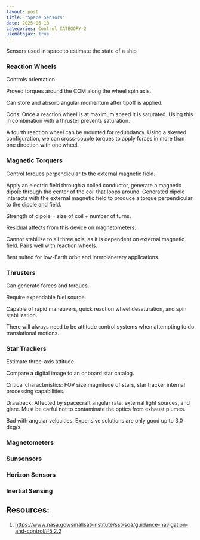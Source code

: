```yaml
---
layout: post
title: "Space Sensors"
date: 2025-06-18
categories: Control CATEGORY-2
usemathjax: true
---
```


Sensors used in space to estimate the state of a ship

### Reaction Wheels

Controls orientation

Proved torques around the COM along the wheel spin axis.

Can store and absorb angular momentum after tipoff is applied.

Cons: Once a reaction wheel is at maximum speed it is saturated. Using this in combination with a thruster prevents saturation.

A fourth reaction wheel can be mounted for redundancy. Using a skewed configuration, we can cross-couple torques to apply forces in more than one direction with one wheel.

### Magnetic Torquers

Control torques perpendicular to the external magnetic field.

Apply an electric field through a coiled conductor, generate a magnetic dipole through the center of the coil that loops around. Generated dipole interacts with the external magnetic field to produce a torque perpendicular to the dipole and field.

Strength of dipole = size of coil + number of turns.

Residual affects from this device on magnetometers.

Cannot stabilize to all three axis, as it is dependent on external magnetic field. Pairs well with reaction wheels.

Best suited for low-Earth orbit and interplanetary applications.

### Thrusters 

Can generate forces and torques.

Require expendable fuel source.

Capable of rapid maneuvers, quick reaction wheel desaturation, and spin stabilization.

There will always need to be attitude control systems when attempting to do translational motions.

### Star Trackers

Estimate three-axis attitude.

Compare a digital image to an onboard star catalog.

Critical characteristics: FOV size,magnitude of stars, star tracker internal processing capabilities.

Drawback: Affected by spacecraft angular rate, external light sources, and glare. Must be carful not to contaminate the optics from exhaust plumes.

Bad with angular velocities. Expensive solutions are only good up to 3.0 deg/s
### Magnetometers

### Sunsensors

### Horizon Sensors

### Inertial Sensing

## Resources:
1. https://www.nasa.gov/smallsat-institute/sst-soa/guidance-navigation-and-control/#5.2.2